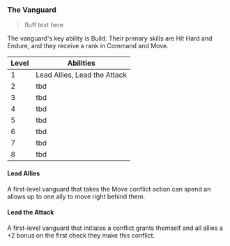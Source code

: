 ### The Vanguard

> fluff text here

The vanguard's key ability is Build. Their primary skills are Hit Hard and Endure, and they receive a rank in Command and Move.

| Level | Abilities |
| ----- | --------- |
| 1 | Lead Allies, Lead the Attack |
| 2 | tbd |
| 3 | tbd |
| 4 | tbd |
| 5 | tbd |
| 6 | tbd |
| 7 | tbd |
| 8 | tbd |

#### Lead Allies
A first-level vanguard that takes the Move conflict action can spend an allows up to one ally to move right behind them.

#### Lead the Attack
A first-level vanguard that initiates a conflict grants themself and all allies a +2 bonus on the first check they make this conflict.

